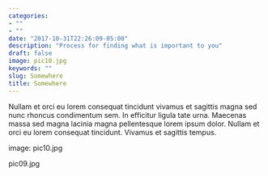 ```yaml
---
categories:
- ""
- ""
date: "2017-10-31T22:26:09-05:00"
description: "Process for finding what is important to you"
draft: false
image: pic10.jpg
keywords: ""
slug: Somewhere
title: Somewhere
---
```


Nullam et orci eu lorem consequat tincidunt vivamus et sagittis magna sed nunc rhoncus condimentum sem. In efficitur ligula tate urna. Maecenas massa sed magna lacinia magna pellentesque lorem ipsum dolor. Nullam et orci eu lorem consequat tincidunt. Vivamus et sagittis tempus.

image: pic10.jpg

pic09.jpg